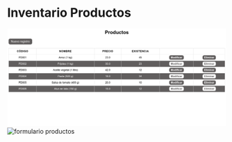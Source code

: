 # Inventario Productos


![productos](screenshots/productos.png)
![formulario productos](form-agregar.png)

